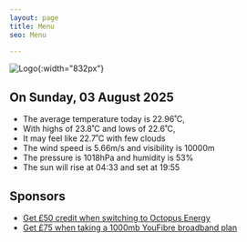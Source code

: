 ```yaml
---
layout: page
title: Menu
seo: Menu

---
```


![Logo](/images/logo.jpg){:width="832px"}

<!-- weather_marker starts -->
## On Sunday, 03 August 2025

- The average temperature today is 22.96˚C,
- With highs of 23.8˚C and lows of 22.6˚C,
- It may feel like 22.7˚C with few clouds
- The wind speed is 5.66m/s and visibility is 10000m
- The pressure is 1018hPa and humidity is 53%
- The sun will rise at 04:33 and set at 19:55

<!-- weather_marker ends -->

## Sponsors

- [Get £50 credit when switching to Octopus Energy](https://bit.ly/3oD1nnS)
- [Get £75 when taking a 1000mb YouFibre broadband plan](https://aklam.io/91zWhU?)
